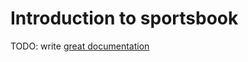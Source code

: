 # Introduction to sportsbook

TODO: write [great documentation](http://jacobian.org/writing/what-to-write/)
